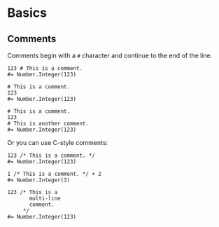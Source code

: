 Basics
======

Comments
--------

Comments begin with a `#` character and continue to the end of the line.

~~~ stone
123 # This is a comment.
#= Number.Integer(123)
~~~

~~~ stone
# This is a comment.
123
#= Number.Integer(123)
~~~

~~~ stone
# This is a comment.
123
# This is another comment.
#= Number.Integer(123)
~~~

Or you can use C-style comments:

~~~ stone
123 /* This is a comment. */
#= Number.Integer(123)
~~~

~~~ stone
1 /* This is a comment. */ + 2
#= Number.Integer(3)
~~~

~~~ stone
123 /* This is a
       multi-line
       comment.
     */
#= Number.Integer(123)
~~~
